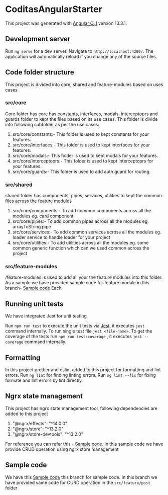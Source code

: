 # CoditasAngularStarter

This project was generated with [Angular CLI](https://github.com/angular/angular-cli) version 13.3.1.

## Development server

Run `ng serve` for a dev server. Navigate to `http://localhost:4200/`. The application will automatically reload if you change any of the source files.

## Code folder structure
This project is divided into core, shared and feature-modules based on uses cases
### src/core
Core folder has core has constants, interfaces, modals, interceptoprs and guards folder to kept the files based on its use cases.
This folder is divide into following subfolder as per the use cases:
1. src/core/constants:- This folder is used to kept constants for your features. 
2. src/core/interfaces:- This folder is used to kept interfaces for your features. 
3. src/core/modals:- This folder is used to kept modals for your features. 
4. src/core/interceptoprs:- This folder is used to kept interceptoprs for your features. 
5. src/core/guards:- This folder is used to add auth guard for routing. 

### src/shared
shared folder has components, pipes, services, utilities to kept the common files across the feature modules 

1. src/core/components:- To add common components across all the modules eg. card component
2. src/core/pipes:- To add common pipes across all the modules eg. arrayToString pipe
3. src/core/services:- To add common services across all the modules eg. loader service to handle loader for your project
4. src/core/utilities:- To add utilities across all the modules eg. some common generic function which can we used common across the project

### src/feature-modules
/feature-modules is used to add all your the feature modules into this folder. As a sample we have provided sample code for feature module in this branch- [Sample code](https://github.com/raviparmar-coditas/angular-starter/tree/state-management)
Each

## Running unit tests
We have integrated Jest for unit testing

Run `npm run test` to execute the unit tests via [Jest](https://jestjs.io/docs/cli), it executes `jest` command internally. 
To run single test file `jest <file-name>`. 
To get the coverage of the tests run `npm run test:coverage` , it executes `jest --coverage` command internally. 

## Formatting
In this project prettier and eslint added to this project for formatting and lint errors.
Run `ng lint` for finding linting errors.
Run `ng lint --fix` for fixing formate and lint errors by lint directly.

## Ngrx state management
This project has ngrx state management tool, following dependencies are added to this project
1. "@ngrx/effects": "^14.0.0"
2. "@ngrx/store": "^13.2.0"
3. "@ngrx/store-devtools": "^13.2.0"

For reference you can refer this - [Sample code](https://github.com/raviparmar-coditas/angular-starter/tree/state-management/src/app/feature-modules/posts).
in this sample code we have provide CRUD operation using ngrx store management 

## Sample code 
We have this [Sample code](https://github.com/raviparmar-coditas/angular-starter/tree/state-management) this branch for sample code.
In this branch we have provided same code for CURD operation in the `src/feature/post` folder 


